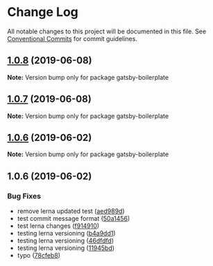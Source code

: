# Change Log

All notable changes to this project will be documented in this file.
See [Conventional Commits](https://conventionalcommits.org) for commit guidelines.

## [1.0.8](https://github.com/jaccomeijer/wheelroom/compare/gatsby-boilerplate@1.0.7...gatsby-boilerplate@1.0.8) (2019-06-08)

**Note:** Version bump only for package gatsby-boilerplate





## [1.0.7](https://github.com/jaccomeijer/wheelroom/compare/gatsby-boilerplate@1.0.6...gatsby-boilerplate@1.0.7) (2019-06-08)

**Note:** Version bump only for package gatsby-boilerplate





## [1.0.6](https://github.com/jaccomeijer/gatsby-boilerplate/compare/gatsby-boilerplate@1.0.5...gatsby-boilerplate@1.0.6) (2019-06-02)

**Note:** Version bump only for package gatsby-boilerplate





## 1.0.6 (2019-06-02)


### Bug Fixes

* remove lerna updated test ([aed989d](https://github.com/jaccomeijer/gatsby-boilerplate/commit/aed989d))
* test commit message format ([50a1456](https://github.com/jaccomeijer/gatsby-boilerplate/commit/50a1456))
* test lerna changes ([f914910](https://github.com/jaccomeijer/gatsby-boilerplate/commit/f914910))
* testing lerna versioning ([b4a9dd1](https://github.com/jaccomeijer/gatsby-boilerplate/commit/b4a9dd1))
* testing lerna versioning ([46dfdfd](https://github.com/jaccomeijer/gatsby-boilerplate/commit/46dfdfd))
* testing lerna versioning ([11945bd](https://github.com/jaccomeijer/gatsby-boilerplate/commit/11945bd))
* typo ([78cfeb8](https://github.com/jaccomeijer/gatsby-boilerplate/commit/78cfeb8))
